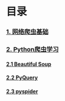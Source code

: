 # 目录

### [1. 网络爬虫基础](blog/spider.md)
### [2. Python爬虫学习](blog/python_spider.md)
#### [2.1 Beautiful Soup](blog/BeautifulSoup.md)
#### [2.2 PyQuery](blog/PyQuery.md)
#### [2.3 pyspider](blog/pyspider.md)